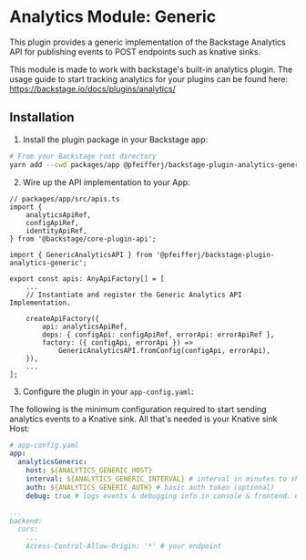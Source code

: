 # Analytics Module: Generic

This plugin provides a generic implementation of the Backstage Analytics
API for publishing events to POST endpoints such as knative sinks.

This module is made to work with backstage's built-in analytics plugin. The usage guide to start tracking analytics for your plugins can be found here: https://backstage.io/docs/plugins/analytics/

## Installation

1. Install the plugin package in your Backstage app:

```sh
# From your Backstage root directory
yarn add --cwd packages/app @pfeifferj/backstage-plugin-analytics-generic
```

2. Wire up the API implementation to your App:

```tsx
// packages/app/src/apis.ts
import {
	analyticsApiRef,
	configApiRef,
	identityApiRef,
} from '@backstage/core-plugin-api';

import { GenericAnalyticsAPI } from '@pfeifferj/backstage-plugin-analytics-generic';

export const apis: AnyApiFactory[] = [
	...
	// Instantiate and register the Generic Analytics API Implementation.

  	createApiFactory({
    	api: analyticsApiRef,
    	deps: { configApi: configApiRef, errorApi: errorApiRef },
    	factory: ({ configApi, errorApi }) =>
      		GenericAnalyticsAPI.fromConfig(configApi, errorApi),
  	}),
	...
];
```

3. Configure the plugin in your `app-config.yaml`:

The following is the minimum configuration required to start sending analytics
events to a Knative sink. All that's needed is your Knative sink Host:

```yaml
# app-config.yaml
app:
  analyticsGeneric:
	host: ${ANALYTICS_GENERIC_HOST}
	interval: ${ANALYTICS_GENERIC_INTERVAL} # interval in minutes to ship logs, set to 0 for instant streaming. default: 30 mins
	auth: ${ANALYTICS_GENERIC_AUTH} # basic auth token (optional)
	debug: true # logs events & debugging info in console & frontend. default: false (optional)

...
backend:
  cors:
    ...
	Access-Control-Allow-Origin: '*' # your endpoint
```
